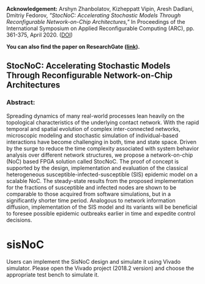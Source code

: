 **Acknowledgement:** 
Arshyn Zhanbolatov, Kizheppatt Vipin, Aresh Dadlani, Dmitriy Fedorov, *"StocNoC: Accelerating Stochastic Models Through Reconfigurable Network-on-Chip Architectures,"* In Proceedings of the International Symposium on Applied Reconfigurable Computing (ARC), pp. 361-375, April 2020. ([DOI](https://doi.org/10.1007/978-3-030-44534-8_27))

**You can also find the paper on ResearchGate ([link](https://www.researchgate.net/publication/339167199_StocNoC_Accelerating_Stochastic_Models_through_Reconfigurable_Network-on-Chip_Architectures)).**


## StocNoC: Accelerating Stochastic Models Through Reconfigurable Network-on-Chip Architectures


### Abstract: 
Spreading dynamics of many real-world processes lean heavily on the topological characteristics of the underlying contact network. With the rapid temporal and spatial evolution of complex inter-connected networks, microscopic modeling and stochastic simulation of individual-based interactions have become challenging in both, time and state space. Driven by the surge to reduce the time complexity associated with system behavior analysis over different network structures, we propose a network-on-chip (NoC) based FPGA solution called StocNoC. The proof of concept is supported by the design, implementation and evaluation of the classical heterogeneous susceptible-infected-susceptible (SIS) epidemic model on a scalable NoC. The steady-state results from the proposed implementation for the fractions of susceptible and infected nodes are shown to be comparable to those acquired from software simulations, but in a significantly shorter time period. Analogous to network information diffusion, implementation of the SIS model and its variants will be beneficial to foresee possible epidemic outbreaks earlier in time and expedite control decisions.


# sisNoC
Users can implement the SisNoC design and simulate it using Vivado simulator.
Please open the Vivado project (2018.2 version) and choose the appropriate test bench to simulate it.
